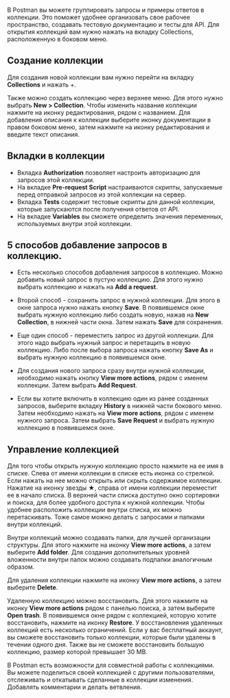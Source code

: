 В Postman вы можете группировать запросы и примеры ответов в коллекции. Это поможет удобнее организовать свое рабочее пространство, создавать тестовую документацию и тесты для API. Для открытия коллекций вам нужно нажать на вкладку Collections, расположенную в боковом меню.

## Создание коллекции

Для создания новой коллекции вам нужно перейти на вкладку **Collections** и нажать +.

Также можно создать коллекцию через верхнее меню. Для этого нужно выбрать **New > Collection**. Чтобы изменить название коллекции нажмите на иконку редактирования, рядом с названием. Для добавления описания к коллекции выберите иконку документации в правом боковом меню, затем нажмите на иконку редактирования и введите текст описания.

## Вкладки в коллекции

- Вкладка **Authorization** позволяет настроить авторизацию для запросов этой коллекции.
- На вкладке **Pre-request Script** настраиваются скрипты, запускаемые перед отправкой запросов из этой коллекции на сервер.
- Вкладка **Tests** содержит тестовые скрипты для данной коллекции, которые запускаются после получения ответов от API.
- На вкладке **Variables** вы сможете определить значения переменных, используемых внутри этой коллекции.

## 5 способов добавление запросов в коллекцию.

- Есть несколько способов добавления запросов в коллекцию. Можно добавить новый запрос в пустую коллекцию. Для этого нужно выбрать коллекцию и нажать на **Add a request**.

- Второй способ - сохранить запрос в нужной коллекции. Для этого в окне запроса нужно нажать кнопку **Save**. В появившемся окне выбрать нужную коллекцию либо создать новую, нажав на **New Collection**, в нижней части окна. Затем нажать **Save** для сохранения.

- Еще один способ - переместить запрос из другой коллекции. Для этого надо выбрать нужный запрос и перетащить в новую коллекцию. Либо после выбора запроса нажать кнопку **Save As** и выбрать нужную коллекцию в появившемся окне.

- Для создания нового запроса сразу внутри нужной коллекции, необходимо нажать кнопку **View more actions**, рядом с именем коллекции. Затем выбрать **Add Request**.

- Если вы хотите включить в коллекцию один из ранее созданных запросов, выберите вкладку **History** в нижней части бокового меню. Затем необходимо нажать на **View more actions**, рядом с именем нужного запроса. Затем выбрать **Save Request** и выбрать нужную коллекцию в появившемся окне.

## Управление коллекцией

Для того чтобы открыть нужную коллекцию просто нажмите на ее имя в списке. Слева от имени коллекции в списке есть иконка со стрелкой. Если нажать на нее можно открыть или скрыть содержимое коллекции. Нажатие на иконку звезды **★**, справа от имени коллекции переместит ее в начало списка. В верхней части списка доступно окно сортировки и поиска, для более удобного доступа к нужной коллекции. Чтобы удобнее расположить коллекции внутри списка, их можно перетаскивать. Тоже самое можно делать с запросами и папками внутри коллекций.

Внутри коллекций можно создавать папки, для лучшей организации структуры. Для этого нажмите на иконку **View more actions**, а затем выберите **Add folder**. Для создания дополнительных уровней вложенности внутри папок можно создавать подпапки аналогичным образом.

Для удаления коллекции нажмите на иконку **View more actions**, а затем выберите **Delete**.

Удаленную коллекцию можно восстановить. Для этого нажмите на иконку **View more actions** рядом с панелью поиска, а затем выберите **Open trash**. В появившемся окне рядом с коллекцией, которую хотите восстановить, нажмите на иконку **Restore**. У восстановления удаленных коллекций есть несколько ограничений. Если у вас бесплатный аккаунт, вы сможете восстановить только коллекции, которые были удалены в течении одного дня. Также вы не сможете восстановить большую коллекцию, размер которой превышает 30 MB.

В Postman есть возможности для совместной работы с коллекциями. Вы можете поделиться своей коллекцией с другими пользователями, отслеживать и откатывать сделанные в коллекции изменения. Добавлять комментарии и делать ветвления. 
